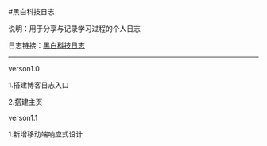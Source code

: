 #黑白科技日志

说明：用于分享与记录学习过程的个人日志

日志链接：[黑白科技日志](http://huanglihang.cn)

***
verson1.0

1.搭建博客日志入口

2.搭建主页

verson1.1

1.新增移动端响应式设计


